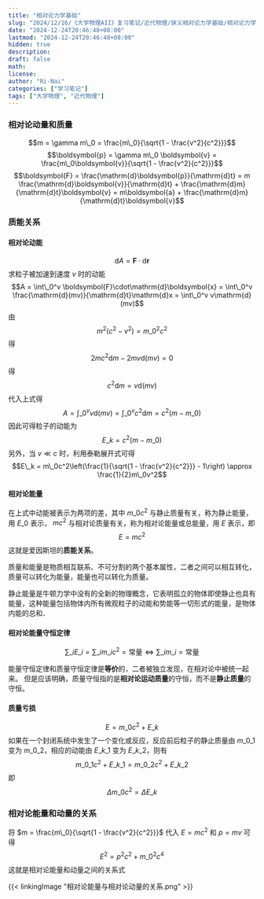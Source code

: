 ```yaml
---
title: "相对论力学基础"
slug: "2024/12/16/《大学物理AII》复习笔记/近代物理/狭义相对论力学基础/相对论力学基础"
date: "2024-12-24T20:46:48+08:00"
lastmod: "2024-12-24T20:46:48+08:00"
hidden: true
description:
draft: false
math:
license:
author: "Ri-Nai"
categories: ["学习笔记"]
tags: ["大学物理", "近代物理"]
---
```

### 相对论动量和质量
$$m = \gamma m\_0 = \frac{m\_0}{\sqrt{1 - \frac{v^2}{c^2}}}$$
$$\boldsymbol{p} = \gamma m\_0 \boldsymbol{v} = \frac{m\_0\boldsymbol{v}}{\sqrt{1 - \frac{v^2}{c^2}}}$$
$$\boldsymbol{F} = \frac{\mathrm{d}\boldsymbol{p}}{\mathrm{d}t} = m \frac{\mathrm{d}\boldsymbol{v}}{\mathrm{d}t} + \frac{\mathrm{d}m}{\mathrm{d}t}\boldsymbol{v} = m\boldsymbol{a} + \frac{\mathrm{d}m}{\mathrm{d}t}\boldsymbol{v}$$

### 质能关系
#### 相对论动能
$$\mathrm{d}A = \boldsymbol{F}\cdot\mathrm{d}\boldsymbol{r}$$
求粒子被加速到速度 $v$ 时的动能
$$A = \int\_0^v \boldsymbol{F}\cdot\mathrm{d}\boldsymbol{x} = \int\_0^v \frac{\mathrm{d}(mv)}{\mathrm{d}t}\mathrm{d}x = \int\_0^v v\mathrm{d}(mv)$$
由
$$m^2(c^2 - v^2) = m\_0^2c^2$$
得
$$2mc^2\mathrm{d}m - 2mv\mathrm{d}(mv) = 0$$
得
$$c^2\mathrm{d}m = v\mathrm{d}(mv)$$
代入上式得
$$A = \int\_0^v v\mathrm{d}(mv) = \int\_0^v c^2\mathrm{d}m = c^2(m - m\_0)$$
因此可得粒子的动能为
$$E\_k = c^2(m - m\_0)$$
另外，当 $v \ll c$ 时，利用泰勒展开式可得
$$E\_k = m\_0c^2\left(\frac{1}{\sqrt{1 - \frac{v^2}{c^2}}} - 1\right) \approx \frac{1}{2}m\_0v^2$$

#### 相对论能量
在上式中动能被表示为两项的差，其中 $m\_0c^2$ 与静止质量有关，称为静止能量，用 $E\_0$ 表示， $mc^2$ 与相对论质量有关，称为相对论能量或总能量，用 $E$ 表示，即  
$$E = mc^2$$
这就是爱因斯坦的**质能关系**。

质量和能量是物质相互联系、不可分割的两个基本属性，二者之间可以相互转化，质量可以转化为能量，能量也可以转化为质量。

静止能量是牛顿力学中没有的全新的物理概念，它表明孤立的物体即使静止也具有能量，这种能量包括物体内所有微观粒子的动能和势能等一切形式的能量，是物体内能的总和．

#### 相对论能量守恒定律
$$\sum\_i E\_i = \sum\_i m\_ic^2 = \text{常量} \Longleftrightarrow \sum\_i m\_i = \text{常量}$$

能量守恒定律和质量守恒定律是**等价**的，二者被独立发现，在相对论中被统一起来。
但是应该明确，质量守恒指的是**相对论运动质量**的守恒，而不是**静止质量**的守恒。

#### 质量亏损
$$E = m\_0c^2 + E\_k$$
如果在一个封闭系统中发生了一个变化或反应，反应前后粒子的静止质量由 $m\_{0\_1}$ 变为 $m\_{0\_2}$，相应的动能由 $E\_{k\_1}$ 变为 $E\_{k\_2}$，则有
$$m\_{0\_1}c^2 + E\_{k\_1} = m\_{0\_2}c^2 + E\_{k\_2}$$
即
$$\Delta m\_0c^2 = \Delta E\_k$$

### 相对论能量和动量的关系
将 $m = \frac{m\_0}{\sqrt{1 - \frac{v^2}{c^2}}}$ 代入 $E = mc^2$ 和 $p = mv$ 可得
$$E^2 = p^2c^2 + m\_0^2c^4$$
这就是相对论能量和动量之间的关系式

{{< linkingImage "相对论能量与相对论动量的关系.png" >}}
